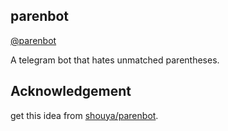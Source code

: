 ## parenbot

[@parenbot](https://telegram.me/parenbot)

A telegram bot that hates unmatched parentheses.

## Acknowledgement

get this idea from [shouya/parenbot](https://github.com/shouya/parenbot).
